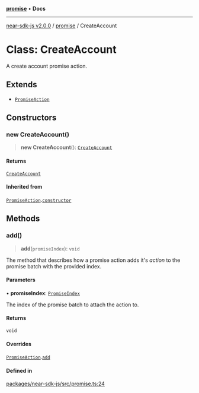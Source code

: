 [**promise**](../README.md) • **Docs**

***

[near-sdk-js v2.0.0](../../packages.md) / [promise](../README.md) / CreateAccount

# Class: CreateAccount

A create account promise action.

## Extends

- [`PromiseAction`](PromiseAction.md)

## Constructors

### new CreateAccount()

> **new CreateAccount**(): [`CreateAccount`](CreateAccount.md)

#### Returns

[`CreateAccount`](CreateAccount.md)

#### Inherited from

[`PromiseAction`](PromiseAction.md).[`constructor`](PromiseAction.md#constructors)

## Methods

### add()

> **add**(`promiseIndex`): `void`

The method that describes how a promise action adds it's _action_ to the promise batch with the provided index.

#### Parameters

• **promiseIndex**: [`PromiseIndex`](../../utils/type-aliases/PromiseIndex.md)

The index of the promise batch to attach the action to.

#### Returns

`void`

#### Overrides

[`PromiseAction`](PromiseAction.md).[`add`](PromiseAction.md#add)

#### Defined in

[packages/near-sdk-js/src/promise.ts:24](https://github.com/dim-daskalov/near-sdk-js/blob/dbda01c3a7ae0812d5ceec519e35b9f3a01fe616/packages/near-sdk-js/src/promise.ts#L24)
